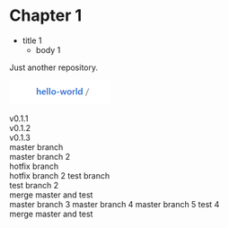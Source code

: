 # Chapter 1
* title 1  
  * body 1

Just another repository.  

![hello](images/hello.png)

v0.1.1  
v0.1.2  
v0.1.3  
master branch  
master branch 2  
hotfix branch  
hotfix branch 2
test branch  
test branch 2  
merge master and test  
master branch 3
master branch 4
master branch 5
test 4  
merge master and test  
